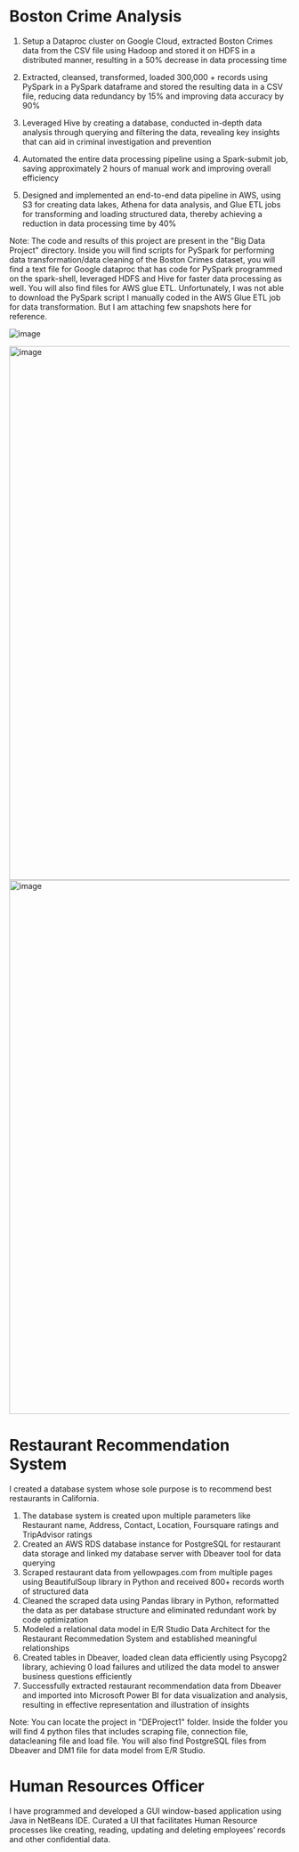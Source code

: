 # Boston Crime Analysis 

1. Setup a Dataproc cluster on Google Cloud, extracted Boston Crimes data from the CSV file using Hadoop and stored it on HDFS in a distributed manner, resulting in a 50% decrease in data processing time

2. Extracted, cleansed, transformed, loaded 300,000 + records using PySpark in a PySpark dataframe and stored the resulting data in a CSV file, reducing data redundancy by 15% and improving data accuracy by 90%

3. Leveraged Hive by creating a database, conducted in-depth data analysis through querying and filtering the data, revealing key insights that can aid in criminal investigation and prevention

4. Automated the entire data processing pipeline using a Spark-submit job, saving approximately 2 hours of manual work and improving overall efficiency

5. Designed and implemented an end-to-end data pipeline in AWS, using S3 for creating data lakes, Athena for data analysis, and Glue ETL jobs for transforming and loading structured data, thereby achieving a reduction in data processing time by 40%

Note: The code and results of this project are present in the "Big Data Project" directory. Inside you will find scripts for PySpark for performing data transformation/data cleaning of the Boston Crimes dataset, you will find a text file for Google dataproc that has code for PySpark programmed on the spark-shell, leveraged HDFS and Hive for faster data processing as well. You will also find files for AWS glue ETL. Unfortunately, I was not able to download the PySpark script I manually coded in the AWS Glue ETL job for data transformation. But I am attaching few snapshots here for reference.

![image](https://user-images.githubusercontent.com/113409553/220561578-b366a324-d5bd-48cc-a730-3629255b4a7d.png)

<img width="960" alt="image" src="https://user-images.githubusercontent.com/113409553/220561820-f87c7289-a32e-4e7d-8551-ca0d0d390892.png">

<img width="960" alt="image" src="https://user-images.githubusercontent.com/113409553/220561965-60b9f66b-56ba-4cdf-ad9d-f3dc9e36047e.png">




# Restaurant Recommendation System

I created a database system whose sole purpose is to recommend best restaurants in California.

1. The database system is created upon multiple parameters like Restaurant name, Address, Contact, Location, Foursquare ratings and TripAdvisor ratings 
2. Created an AWS RDS database instance for PostgreSQL for restaurant data storage and linked my database server with Dbeaver tool for data querying
3. Scraped restaurant data from yellowpages.com from multiple pages using BeautifulSoup library in Python and received 800+ records worth of structured data
4. Cleaned the scraped data using Pandas library in Python, reformatted the data as per database structure and eliminated redundant work by code optimization
5. Modeled a relational data model in E/R Studio Data Architect for the Restaurant Recommedation System and established meaningful relationships
6. Created tables in Dbeaver, loaded clean data efficiently using Psycopg2 library, achieving 0 load failures and utilized the data model to answer business questions efficiently
7. Successfully extracted restaurant recommendation data from Dbeaver and imported into Microsoft Power BI for data visualization and analysis, resulting in effective representation and illustration of insights

Note: You can locate the project in "DEProject1" folder. Inside the folder you will find 4 python files that includes scraping file, connection file, datacleaning file and load file. You will also find PostgreSQL files from Dbeaver and DM1 file for data model from E/R Studio.
 

# Human Resources Officer

I have programmed and developed a GUI window-based application using Java in NetBeans IDE.
Curated a UI that facilitates Human Resource processes like creating, reading, updating and deleting employees’ records and other 
confidential data.



